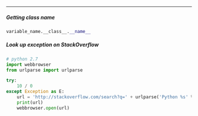 
____

##### Getting class name
```py
variable_name.__class__.__name__
```

##### Look up exception on StackOverflow
```py
# python 2.7
import webbrowser
from urlparse import urlparse

try:
    10 / 0
except Exception as E:
    url = 'http://stackoverflow.com/search?q=' + urlparse('Python %s' % E).geturl()
    print(url)
    webbrowser.open(url)
```
